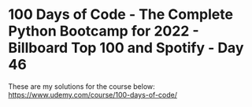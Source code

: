 # 100 Days of Code - The Complete Python Bootcamp for 2022 - Billboard Top 100 and Spotify - Day 46

These are my solutions for the course below:<br>
https://www.udemy.com/course/100-days-of-code/<br>